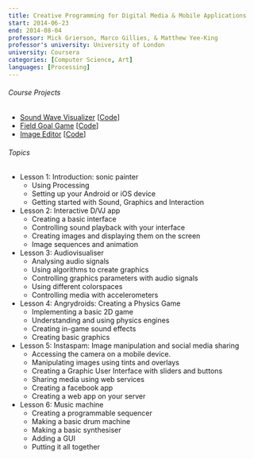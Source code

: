 ```yaml
---
title: Creative Programming for Digital Media & Mobile Applications
start: 2014-06-23
end: 2014-08-04
professor: Mick Grierson, Marco Gillies, & Matthew Yee-King
professor's university: University of London
university: Coursera
categories: [Computer Science, Art]
languages: [Processing]
---
```

###### Course Projects
* [Sound Wave Visualizer](https://vimeo.com/100075908)
  [[Code](https://github.com/cmc333333/visualdjtube)]
* [Field Goal Game](https://vimeo.com/101272477)
  [[Code](https://github.com/cmc333333/fieldgoal)]
* [Image Editor](https://vimeo.com/102434754)
  [[Code](https://github.com/cmc333333/ImageEditor)]

###### Topics
- Lesson 1: Introduction: sonic painter
  - Using Processing
  - Setting up your Android or iOS device
  - Getting started with Sound, Graphics and Interaction
- Lesson 2: Interactive D/VJ app
  - Creating a basic interface
  - Controlling sound playback with your interface
  - Creating images and displaying them on the screen
  - Image sequences and animation
- Lesson 3: Audiovisualiser
  - Analysing audio signals
  - Using algorithms to create graphics
  - Controlling graphics parameters with audio signals
  - Using different colorspaces
  - Controlling media with accelerometers
- Lesson 4: Angrydroids: Creating a Physics Game
  - Implementing a basic 2D game
  - Understanding and using physics engines
  - Creating in-game sound effects
  - Creating basic graphics
- Lesson 5: Instaspam: Image manipulation and social media sharing
  - Accessing the camera on a mobile device.
  - Manipulating images using tints and overlays
  - Creating a Graphic User Interface with sliders and buttons
  - Sharing media using web services
  - Creating a facebook app
  - Creating a web app on your server
- Lesson 6: Music machine
  - Creating a programmable sequencer
  - Making a basic drum machine
  - Making a basic synthesiser
  - Adding a GUI
  - Putting it all together
